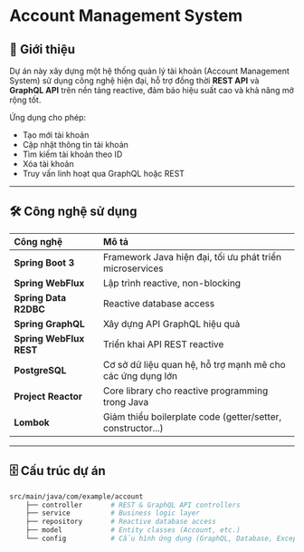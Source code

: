 # Account Management System

## 📝 Giới thiệu

Dự án này xây dựng một hệ thống quản lý tài khoản (Account Management System) sử dụng công nghệ hiện đại, hỗ trợ đồng thời **REST API** và **GraphQL API** trên nền tảng reactive, đảm bảo hiệu suất cao và khả năng mở rộng tốt.

Ứng dụng cho phép:
- Tạo mới tài khoản
- Cập nhật thông tin tài khoản
- Tìm kiếm tài khoản theo ID
- Xóa tài khoản
- Truy vấn linh hoạt qua GraphQL hoặc REST

---

## 🛠️ Công nghệ sử dụng

| Công nghệ | Mô tả |
|:----------|:------|
| **Spring Boot 3** | Framework Java hiện đại, tối ưu phát triển microservices |
| **Spring WebFlux** | Lập trình reactive, non-blocking |
| **Spring Data R2DBC** | Reactive database access |
| **Spring GraphQL** | Xây dựng API GraphQL hiệu quả |
| **Spring WebFlux REST** | Triển khai API REST reactive |
| **PostgreSQL** | Cơ sở dữ liệu quan hệ, hỗ trợ mạnh mẽ cho các ứng dụng lớn |
| **Project Reactor** | Core library cho reactive programming trong Java |
| **Lombok** | Giảm thiểu boilerplate code (getter/setter, constructor...) |

---

## 🗄️ Cấu trúc dự án

```bash
src/main/java/com/example/account
    ├── controller       # REST & GraphQL API controllers
    ├── service          # Business logic layer
    ├── repository       # Reactive database access
    ├── model            # Entity classes (Account, etc.)
    └── config           # Cấu hình ứng dụng (GraphQL, Database, Exception Handler)

